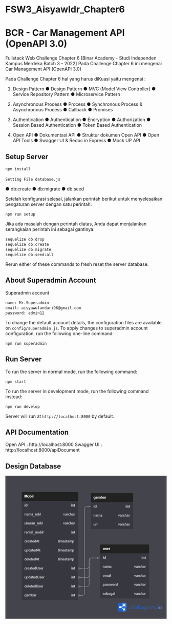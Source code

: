 # FSW3_Aisyawldr_Chapter6
# BCR - Car Management API (OpenAPI 3.0)

Fullstack Web Challenge Chapter 6 [Binar Academy - Studi Independen Kampus Merdeka Batch 3 - 2022]
Pada Challenge Chapter 6 ini mengenai Car Management API (OpenAPI 3.0)

Pada Challenge Chapter 6 hal yang harus diKuasi yaitu mengenai :
1. Design Pattern 
   ● Design Pattern
   ● MVC (Model View Controller) 
   ● Service Repository Pattern 
   ● Microservice Pattern

2. Asynchronous Process 
   ● Process 
   ● Synchronous Process & Asynchronous Process 
   ● Callback 
   ● Promises

3. Authentication 
   ● Authentication 
   ● Encryption 
   ● Authorization 
   ● Session Based Authentication 
   ● Token Based Authentication

4. Open API 
   ● Dokumentasi API 
   ● Struktur dokumen Open API 
   ● Open API Tools 
   ● Swagger UI & Redoc in Express 
   ● Mock UP API

## Setup Server

    npm install

    Setting File database.js 
   ● db:create
   ● db:migrate
   ● db:seed



Setelah konfigurasi selesai, jalankan perintah berikut untuk menyelesaikan pengaturan server dengan satu perintah:

    npm run setup

Jika ada masalah dengan perintah diatas, Anda dapat menjalankan serangkaian perintah ini sebagai gantinya:

    sequelize db:drop
    sequelize db:create
    sequelize db:migrate
    sequelize db:seed:all

Rerun either of these commands to fresh reset the server database.

## About Superadmin Account

Superadmin account 

    name: Mr.Superadmin
    email: aisyawulandari96@gmail.com
    password: admin12

To change the default account details, the configuration files are available on `config/superadmin.js`. To apply changes to superadmin account configuration, run the following one-line command:

    npm run superadmin



## Run Server

To run the server in normal mode, run the following command:

    npm start

To run the server in development mode, run the following command instead:

    npm run develop

Server will run at `http://localhost:8000` by default.

## API Documentation

Open API : http://localhost:8000
Swagger UI : http://localhost:8000/apiDocument

## Design Database 

![erd image](ERD_CH6_aisyawldr.png)

